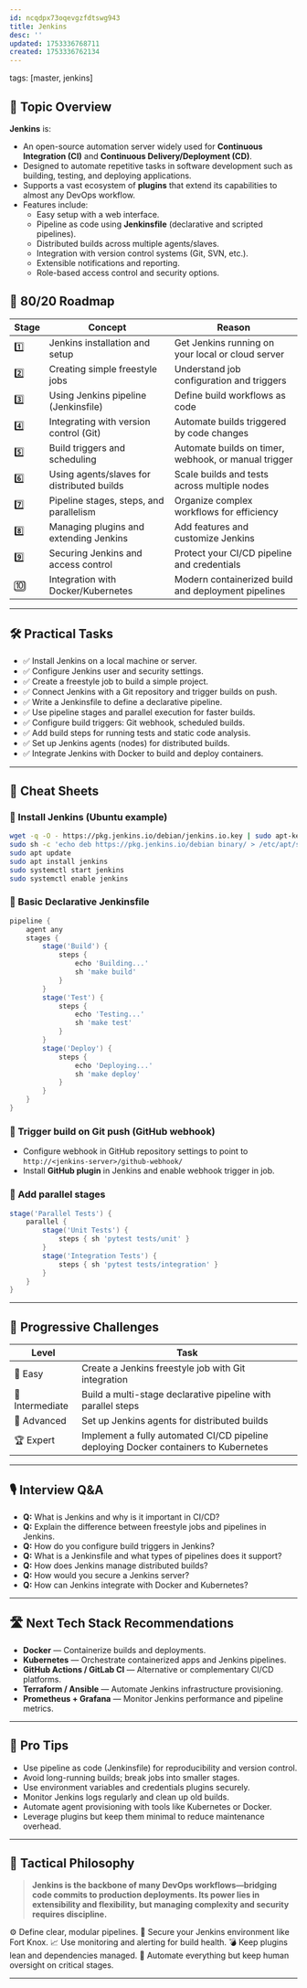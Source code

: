 ```yaml
---
id: ncqdpx73oqevgzfdtswg943
title: Jenkins
desc: ''
updated: 1753336768711
created: 1753336762134
---
```

tags: [master, jenkins]

## 📌 Topic Overview

**Jenkins** is:

* An open-source automation server widely used for **Continuous Integration (CI)** and **Continuous Delivery/Deployment (CD)**.
* Designed to automate repetitive tasks in software development such as building, testing, and deploying applications.
* Supports a vast ecosystem of **plugins** that extend its capabilities to almost any DevOps workflow.
* Features include:
  * Easy setup with a web interface.
  * Pipeline as code using **Jenkinsfile** (declarative and scripted pipelines).
  * Distributed builds across multiple agents/slaves.
  * Integration with version control systems (Git, SVN, etc.).
  * Extensible notifications and reporting.
  * Role-based access control and security options.

## 🚀 80/20 Roadmap

| Stage | Concept                                  | Reason                                           |
| ----- | -------------------------------------- | ------------------------------------------------|
| 1️⃣   | Jenkins installation and setup          | Get Jenkins running on your local or cloud server |
| 2️⃣   | Creating simple freestyle jobs           | Understand job configuration and triggers         |
| 3️⃣   | Using Jenkins pipeline (Jenkinsfile)    | Define build workflows as code                     |
| 4️⃣   | Integrating with version control (Git)  | Automate builds triggered by code changes         |
| 5️⃣   | Build triggers and scheduling            | Automate builds on timer, webhook, or manual trigger |
| 6️⃣   | Using agents/slaves for distributed builds | Scale builds and tests across multiple nodes       |
| 7️⃣   | Pipeline stages, steps, and parallelism  | Organize complex workflows for efficiency          |
| 8️⃣   | Managing plugins and extending Jenkins   | Add features and customize Jenkins                  |
| 9️⃣   | Securing Jenkins and access control       | Protect your CI/CD pipeline and credentials         |
| 🔟    | Integration with Docker/Kubernetes        | Modern containerized build and deployment pipelines |

---

## 🛠️ Practical Tasks

* ✅ Install Jenkins on a local machine or server.
* ✅ Configure Jenkins user and security settings.
* ✅ Create a freestyle job to build a simple project.
* ✅ Connect Jenkins with a Git repository and trigger builds on push.
* ✅ Write a Jenkinsfile to define a declarative pipeline.
* ✅ Use pipeline stages and parallel execution for faster builds.
* ✅ Configure build triggers: Git webhook, scheduled builds.
* ✅ Add build steps for running tests and static code analysis.
* ✅ Set up Jenkins agents (nodes) for distributed builds.
* ✅ Integrate Jenkins with Docker to build and deploy containers.

---

## 🧾 Cheat Sheets

### 🔹 Install Jenkins (Ubuntu example)

```bash
wget -q -O - https://pkg.jenkins.io/debian/jenkins.io.key | sudo apt-key add -
sudo sh -c 'echo deb https://pkg.jenkins.io/debian binary/ > /etc/apt/sources.list.d/jenkins.list'
sudo apt update
sudo apt install jenkins
sudo systemctl start jenkins
sudo systemctl enable jenkins
````

### 🔹 Basic Declarative Jenkinsfile

```groovy
pipeline {
    agent any
    stages {
        stage('Build') {
            steps {
                echo 'Building...'
                sh 'make build'
            }
        }
        stage('Test') {
            steps {
                echo 'Testing...'
                sh 'make test'
            }
        }
        stage('Deploy') {
            steps {
                echo 'Deploying...'
                sh 'make deploy'
            }
        }
    }
}
```

### 🔹 Trigger build on Git push (GitHub webhook)

* Configure webhook in GitHub repository settings to point to `http://<jenkins-server>/github-webhook/`
* Install **GitHub plugin** in Jenkins and enable webhook trigger in job.

### 🔹 Add parallel stages

```groovy
stage('Parallel Tests') {
    parallel {
        stage('Unit Tests') {
            steps { sh 'pytest tests/unit' }
        }
        stage('Integration Tests') {
            steps { sh 'pytest tests/integration' }
        }
    }
}
```

---

## 🎯 Progressive Challenges

| Level           | Task                                                                                 |
| --------------- | ------------------------------------------------------------------------------------ |
| 🥉 Easy         | Create a Jenkins freestyle job with Git integration                                  |
| 🥈 Intermediate | Build a multi-stage declarative pipeline with parallel steps                         |
| 🥇 Advanced     | Set up Jenkins agents for distributed builds                                         |
| 🏆 Expert       | Implement a fully automated CI/CD pipeline deploying Docker containers to Kubernetes |

---

## 🎙️ Interview Q\&A

* **Q:** What is Jenkins and why is it important in CI/CD?
* **Q:** Explain the difference between freestyle jobs and pipelines in Jenkins.
* **Q:** How do you configure build triggers in Jenkins?
* **Q:** What is a Jenkinsfile and what types of pipelines does it support?
* **Q:** How does Jenkins manage distributed builds?
* **Q:** How would you secure a Jenkins server?
* **Q:** How can Jenkins integrate with Docker and Kubernetes?

---

## 🛣️ Next Tech Stack Recommendations

* **Docker** — Containerize builds and deployments.
* **Kubernetes** — Orchestrate containerized apps and Jenkins pipelines.
* **GitHub Actions / GitLab CI** — Alternative or complementary CI/CD platforms.
* **Terraform / Ansible** — Automate Jenkins infrastructure provisioning.
* **Prometheus + Grafana** — Monitor Jenkins performance and pipeline metrics.

---

## 🧠 Pro Tips

* Use pipeline as code (Jenkinsfile) for reproducibility and version control.
* Avoid long-running builds; break jobs into smaller stages.
* Use environment variables and credentials plugins securely.
* Monitor Jenkins logs regularly and clean up old builds.
* Automate agent provisioning with tools like Kubernetes or Docker.
* Leverage plugins but keep them minimal to reduce maintenance overhead.

---

## 🧬 Tactical Philosophy

> **Jenkins is the backbone of many DevOps workflows—bridging code commits to production deployments. Its power lies in extensibility and flexibility, but managing complexity and security requires discipline.**

⚙️ Define clear, modular pipelines.
🔐 Secure your Jenkins environment like Fort Knox.
📈 Use monitoring and alerting for build health.
💣 Keep plugins lean and dependencies managed.
🤖 Automate everything but keep human oversight on critical stages.

---

